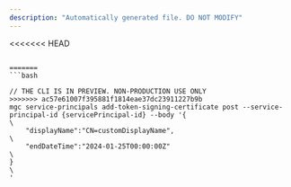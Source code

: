 ```yaml
---
description: "Automatically generated file. DO NOT MODIFY"
---
```


<<<<<<< HEAD
```cli

=======
```bash

// THE CLI IS IN PREVIEW. NON-PRODUCTION USE ONLY
>>>>>>> ac57e61007f395881f1814eae37dc23911227b9b
mgc service-principals add-token-signing-certificate post --service-principal-id {servicePrincipal-id} --body '{\
    "displayName":"CN=customDisplayName",\
    "endDateTime":"2024-01-25T00:00:00Z"\
}\
'

```